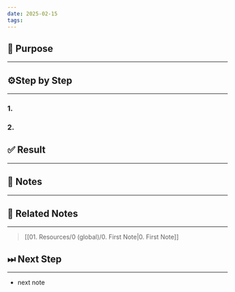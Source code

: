 ```yaml
---
date: 2025-02-15
tags:
---
```

## 🏹 Purpose
---

## ⚙Step by Step
---
### 1. 
### 2. 

## ✅ Result
---

## 📝 Notes
---

## 📎 Related Notes
---
> [[01. Resources/0 (global)/0. First Note|0. First Note]] 

## ⏭ Next Step
---
- next note